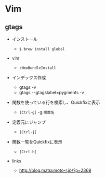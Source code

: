 # Vim
## gtags
* インストール
  * `$ brew install global`
* vim
  * `:NeoBundleInstall`

* インデックス作成
  * gtags -v
  * gtags --gtagslabel=pygments -v
* 関数を使っている行を検索し、Quickfixに表示
  * `[Ctrl-g]` -g `関数名`
* 定義元にジャンプ
  * `[Ctrl-j]`
* 関数一覧をQuickfixに表示
  * `[Ctrl-h]`

* links
  * http://blog.matsumoto-r.jp/?p=2369
